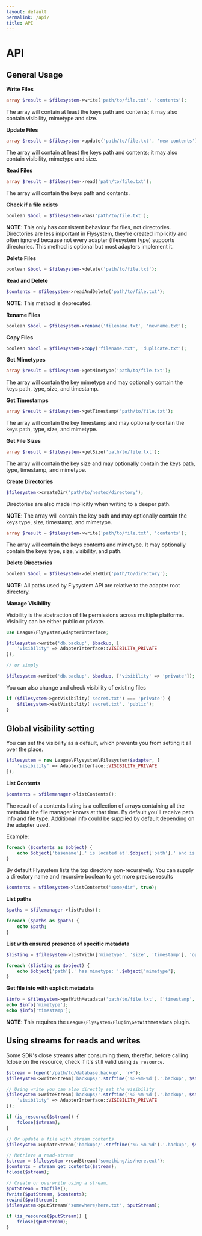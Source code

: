 ```yaml
---
layout: default
permalink: /api/
title: API
---
```


# API

## General Usage

__Write Files__

~~~ php
array $result = $filesystem->write('path/to/file.txt', 'contents');
~~~

The array will contain at least the keys path and contents; it may also
contain visibility, mimetype and size.


__Update Files__

~~~ php
array $result = $filesystem->update('path/to/file.txt', 'new contents');
~~~

The array will contain at least the keys path and contents; it may also
contain visibility, mimetype and size.


__Read Files__

~~~ php
array $result = $filesystem->read('path/to/file.txt');
~~~

The array will contain the keys path and contents.

__Check if a file exists__

~~~ php
boolean $bool = $filesystem->has('path/to/file.txt');
~~~

__NOTE__: This only has consistent behaviour for files, not directories. Directories
are less important in Flysystem, they're created implicitly and often ignored because
not every adapter (filesystem type) supports directories. This method is optional but
most adapters implement it.

__Delete Files__

~~~ php
boolean $bool = $filesystem->delete('path/to/file.txt');
~~~

__Read and Delete__

~~~ php
$contents = $filesystem->readAndDelete('path/to/file.txt');
~~~

__NOTE__: This method is deprecated.

__Rename Files__

~~~ php
boolean $bool = $filesystem->rename('filename.txt', 'newname.txt');
~~~

__Copy Files__

~~~ php
boolean $bool = $filesystem->copy('filename.txt', 'duplicate.txt');
~~~

__Get Mimetypes__

~~~ php
array $result = $filesystem->getMimetype('path/to/file.txt');
~~~

The array will contain the key mimetype and may optionally contain the keys path,
type, size, and timestamp.

__Get Timestamps__

~~~ php
array $result = $filesystem->getTimestamp('path/to/file.txt');
~~~

The array will contain the key timestamp and may optionally contain the keys path,
type, size, and mimetype.

__Get File Sizes__

~~~ php
array $result = $filesystem->getSize('path/to/file.txt');
~~~

The array will contain the key size and may optionally contain the keys path,
type, timestamp, and mimetype.

__Create Directories__

~~~ php
$filesystem->createDir('path/to/nested/directory');
~~~

Directories are also made implicitly when writing to a deeper path.

__NOTE__: The array will contain the key path and may optionally contain the keys
type, size, timestamp, and mimetype.


~~~ php
array $result = $filesystem->write('path/to/file.txt', 'contents');
~~~

The array will contain the keys contents and mimetype. It may optionally contain the keys
type, size, visibility, and path.

__Delete Directories__

~~~ php
boolean $bool = $filesystem->deleteDir('path/to/directory');
~~~

__NOTE__: All paths used by Flysystem API are relative to the adapter root directory.

__Manage Visibility__

Visibility is the abstraction of file permissions across multiple platforms. Visibility can be either public or private.

~~~ php
use League\Flysystem\AdapterInterface;

$filesystem->write('db.backup', $backup, [
    'visibility' => AdapterInterface::VISIBILITY_PRIVATE
]);

// or simply

$filesystem->write('db.backup', $backup, ['visibility' => 'private']);
~~~

You can also change and check visibility of existing files

~~~ php
if ($filesystem->getVisibility('secret.txt') === 'private') {
    $filesystem->setVisibility('secret.txt', 'public');
}
~~~

## Global visibility setting

You can set the visibility as a default, which prevents you from setting it all over the place.

~~~ php
$filesystem = new League\Flysystem\Filesystem($adapter, [
    'visibility' => AdapterInterface::VISIBILITY_PRIVATE
]);
~~~

__List Contents__

~~~ php
$contents = $filemanager->listContents();
~~~

The result of a contents listing is a collection of arrays containing all the metadata the file manager knows at that time. By default you'll receive path info and file type. Additional info could be supplied by default depending on the adapter used.

Example:

~~~ php
foreach ($contents as $object) {
    echo $object['basename'].' is located at'.$object['path'].' and is a '.$object['type'];
}
~~~

By default Flysystem lists the top directory non-recursively. You can supply a directory name and recursive boolean to get more precise results

~~~ php
$contents = $filesystem->listContents('some/dir', true);
~~~

__List paths__

~~~ php
$paths = $filemanager->listPaths();

foreach ($paths as $path) {
    echo $path;
}
~~~

__List with ensured presence of specific metadata__

~~~ php
$listing = $filesystem->listWith(['mimetype', 'size', 'timestamp'], 'optional/path/to/dir', true);

foreach ($listing as $object) {
    echo $object['path'].' has mimetype: '.$object['mimetype'];
}
~~~

__Get file into with explicit metadata__

~~~ php
$info = $filesystem->getWithMetadata('path/to/file.txt', ['timestamp', 'mimetype']);
echo $info['mimetype'];
echo $info['timestamp'];
~~~

__NOTE__: This requires the `League\Flysystem\Plugin\GetWithMetadata` plugin.

## Using streams for reads and writes

<p class="message-notice">
Some SDK's close streams after consuming them, therefor, before calling fclose on the resource, check if it's still valid using <code>is_resource</code>.
</p>

~~~ php
$stream = fopen('/path/to/database.backup', 'r+');
$filesystem->writeStream('backups/'.strftime('%G-%m-%d').'.backup', $stream);

// Using write you can also directly set the visibility
$filesystem->writeStream('backups/'.strftime('%G-%m-%d').'.backup', $stream, [
    'visibility' => AdapterInterface::VISIBILITY_PRIVATE
]);

if (is_resource($stream)) {
    fclose($stream);
}

// Or update a file with stream contents
$filesystem->updateStream('backups/'.strftime('%G-%m-%d').'.backup', $stream);

// Retrieve a read-stream
$stream = $filesystem->readStream('something/is/here.ext');
$contents = stream_get_contents($stream);
fclose($stream);

// Create or overwrite using a stream.
$putStream = tmpfile();
fwrite($putStream, $contents);
rewind($putStream);
$filesystem->putStream('somewhere/here.txt', $putStream);

if (is_resource($putStream)) {
    fclose($putStream);
}
~~~
